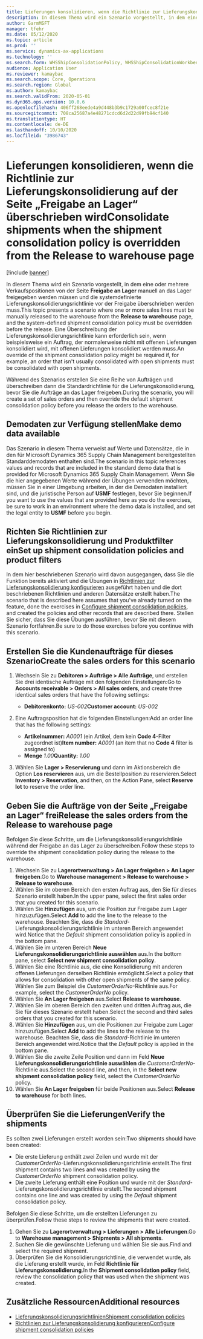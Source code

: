 ```yaml
---
title: Lieferungen konsolidieren, wenn die Richtlinie zur Lieferungskonsolidierung auf der Seite „Freigabe an Lager“ überschrieben wird
description: In diesem Thema wird ein Szenario vorgestellt, in dem eine oder mehrere Verkaufspositionen von der Seite „Freigabe an Lager“ manuell an das Lager freigegeben werden müssen und die systemdefinierte Lieferungskonsolidierungsrichtlinie vor der Freigabe überschrieben werden muss.
author: GarmMSFT
manager: tfehr
ms.date: 05/12/2020
ms.topic: article
ms.prod: ''
ms.service: dynamics-ax-applications
ms.technology: ''
ms.search.form: WHSShipConsolidationPolicy, WHSShipConsolidationWorkbench
audience: Application User
ms.reviewer: kamaybac
ms.search.scope: Core, Operations
ms.search.region: Global
ms.author: kamaybac
ms.search.validFrom: 2020-05-01
ms.dyn365.ops.version: 10.0.6
ms.openlocfilehash: 406ff268eede4a9d448b3b9c1729a00fcec8f21e
ms.sourcegitcommit: 708ca25687a4e48271cdcd6d2d22d99fb94cf140
ms.translationtype: HT
ms.contentlocale: de-DE
ms.lasthandoff: 10/10/2020
ms.locfileid: "3986743"
---
```

# <a name="consolidate-shipments-when-the-shipment-consolidation-policy-is-overridden-from-the-release-to-warehouse-page"></a><span data-ttu-id="933e8-103">Lieferungen konsolidieren, wenn die Richtlinie zur Lieferungskonsolidierung auf der Seite „Freigabe an Lager“ überschrieben wird</span><span class="sxs-lookup"><span data-stu-id="933e8-103">Consolidate shipments when the shipment consolidation policy is overridden from the Release to warehouse page</span></span>

[!include [banner](../includes/banner.md)]

<span data-ttu-id="933e8-104">In diesem Thema wird ein Szenario vorgestellt, in dem eine oder mehrere Verkaufspositionen von der Seite **Freigabe an Lager** manuell an das Lager freigegeben werden müssen und die systemdefinierte Lieferungskonsolidierungsrichtlinie vor der Freigabe überschrieben werden muss.</span><span class="sxs-lookup"><span data-stu-id="933e8-104">This topic presents a scenario where one or more sales lines must be manually released to the warehouse from the **Release to warehouse** page, and the system-defined shipment consolidation policy must be overridden before the release.</span></span> <span data-ttu-id="933e8-105">Eine Überschreibung der Lieferungskonsolidierungsrichtlinie kann erforderlich sein, wenn beispielsweise ein Auftrag, der normalerweise nicht mit offenen Lieferungen konsolidiert wird, mit offenen Lieferungen konsolidiert werden muss.</span><span class="sxs-lookup"><span data-stu-id="933e8-105">An override of the shipment consolidation policy might be required if, for example, an order that isn't usually consolidated with open shipments must be consolidated with open shipments.</span></span>

<span data-ttu-id="933e8-106">Während des Szenarios erstellen Sie eine Reihe von Aufträgen und überschreiben dann die Standardrichtlinie für die Lieferungskonsolidierung, bevor Sie die Aufträge an das Lager freigeben.</span><span class="sxs-lookup"><span data-stu-id="933e8-106">During the scenario, you will create a set of sales orders and then override the default shipment consolidation policy before you release the orders to the warehouse.</span></span>

## <a name="make-demo-data-available"></a><span data-ttu-id="933e8-107">Demodaten zur Verfügung stellen</span><span class="sxs-lookup"><span data-stu-id="933e8-107">Make demo data available</span></span>

<span data-ttu-id="933e8-108">Das Szenario in diesem Thema verweist auf Werte und Datensätze, die in den für Microsoft Dynamics 365 Supply Chain Management bereitgestellten Standarddemodaten enthalten sind.</span><span class="sxs-lookup"><span data-stu-id="933e8-108">The scenario in this topic references values and records that are included in the standard demo data that is provided for Microsoft Dynamics 365 Supply Chain Management.</span></span> <span data-ttu-id="933e8-109">Wenn Sie die hier angegebenen Werte während der Übungen verwenden möchten, müssen Sie in einer Umgebung arbeiten, in der die Demodaten installiert sind, und die juristische Person auf **USMF** festlegen, bevor Sie beginnen.</span><span class="sxs-lookup"><span data-stu-id="933e8-109">If you want to use the values that are provided here as you do the exercises, be sure to work in an environment where the demo data is installed, and set the legal entity to **USMF** before you begin.</span></span>

## <a name="set-up-shipment-consolidation-policies-and-product-filters"></a><span data-ttu-id="933e8-110">Richten Sie Richtlinien zur Lieferungskonsolidierung und Produktfilter ein</span><span class="sxs-lookup"><span data-stu-id="933e8-110">Set up shipment consolidation policies and product filters</span></span>

<span data-ttu-id="933e8-111">In dem hier beschriebenen Szenario wird davon ausgegangen, dass Sie die Funktion bereits aktiviert und die Übungen in [Richtlinien zur Lieferungskonsolidierung konfigurieren](configure-shipment-consolidation-policies.md) ausgeführt haben und die dort beschriebenen Richtlinien und anderen Datensätze erstellt haben.</span><span class="sxs-lookup"><span data-stu-id="933e8-111">The scenario that is described here assumes that you've already turned on the feature, done the exercises in [Configure shipment consolidation policies](configure-shipment-consolidation-policies.md), and created the policies and other records that are described there.</span></span> <span data-ttu-id="933e8-112">Stellen Sie sicher, dass Sie diese Übungen ausführen, bevor Sie mit diesem Szenario fortfahren.</span><span class="sxs-lookup"><span data-stu-id="933e8-112">Be sure to do those exercises before you continue with this scenario.</span></span>

## <a name="create-the-sales-orders-for-this-scenario"></a><span data-ttu-id="933e8-113">Erstellen Sie die Kundenaufträge für dieses Szenario</span><span class="sxs-lookup"><span data-stu-id="933e8-113">Create the sales orders for this scenario</span></span>

1. <span data-ttu-id="933e8-114">Wechseln Sie zu **Debitoren \> Aufträge \> Alle Aufträge**, und erstellen Sie drei identische Aufträge mit den folgenden Einstellungen:</span><span class="sxs-lookup"><span data-stu-id="933e8-114">Go to **Accounts receivable \> Orders \> All sales orders**, and create three identical sales orders that have the following settings:</span></span>

    - <span data-ttu-id="933e8-115">**Debitorenkonto:** *US-002*</span><span class="sxs-lookup"><span data-stu-id="933e8-115">**Customer account:** *US-002*</span></span>

1. <span data-ttu-id="933e8-116">Eine Auftragsposition hat die folgenden Einstellungen:</span><span class="sxs-lookup"><span data-stu-id="933e8-116">Add an order line that has the following settings:</span></span>

    - <span data-ttu-id="933e8-117">**Artikelnummer:** *A0001* (ein Artikel, dem kein **Code 4**-Filter zugeordnet ist)</span><span class="sxs-lookup"><span data-stu-id="933e8-117">**Item number:** *A0001* (an item that no **Code 4** filter is assigned to)</span></span>
    - <span data-ttu-id="933e8-118">**Menge** *1.00*</span><span class="sxs-lookup"><span data-stu-id="933e8-118">**Quantity:** *1.00*</span></span>

1. <span data-ttu-id="933e8-119">Wählen Sie **Lager \> Reservierung** und dann im Aktionsbereich die Option **Los reservieren** aus, um die Bestellposition zu reservieren.</span><span class="sxs-lookup"><span data-stu-id="933e8-119">Select **Inventory \> Reservation**, and then, on the Action Pane, select **Reserve lot** to reserve the order line.</span></span>

## <a name="release-the-sales-orders-from-the-release-to-warehouse-page"></a><span data-ttu-id="933e8-120">Geben Sie die Aufträge von der Seite „Freigabe an Lager“ frei</span><span class="sxs-lookup"><span data-stu-id="933e8-120">Release the sales orders from the Release to warehouse page</span></span>

<span data-ttu-id="933e8-121">Befolgen Sie diese Schritte, um die Lieferungskonsolidierungsrichtlinie während der Freigabe an das Lager zu überschreiben.</span><span class="sxs-lookup"><span data-stu-id="933e8-121">Follow these steps to override the shipment consolidation policy during the release to the warehouse.</span></span>

1. <span data-ttu-id="933e8-122">Wechseln Sie zu **Lagerortverwaltung \> An Lager freigeben \> An Lager freigeben**.</span><span class="sxs-lookup"><span data-stu-id="933e8-122">Go to **Warehouse management \> Release to warehouse \> Release to warehouse**.</span></span>
1. <span data-ttu-id="933e8-123">Wählen Sie im oberen Bereich den ersten Auftrag aus, den Sie für dieses Szenario erstellt haben.</span><span class="sxs-lookup"><span data-stu-id="933e8-123">In the upper pane, select the first sales order that you created for this scenario.</span></span>
1. <span data-ttu-id="933e8-124">Wählen Sie **Hinzufügen** aus, um die Position zur Freigabe zum Lager hinzuzufügen.</span><span class="sxs-lookup"><span data-stu-id="933e8-124">Select **Add** to add the line to the release to the warehouse.</span></span> <span data-ttu-id="933e8-125">Beachten Sie, dass die *Standard*-Lieferungskonsolidierungsrichtlinie im unteren Bereich angewendet wird.</span><span class="sxs-lookup"><span data-stu-id="933e8-125">Notice that the *Default* shipment consolidation policy is applied in the bottom pane.</span></span>
1. <span data-ttu-id="933e8-126">Wählen Sie im unteren Bereich **Neue Lieferungskonsolidierungsrichtlinie auswählen** aus.</span><span class="sxs-lookup"><span data-stu-id="933e8-126">In the bottom pane, select **Select new shipment consolidation policy**.</span></span>
1. <span data-ttu-id="933e8-127">Wählen Sie eine Richtlinie aus, die eine Konsolidierung mit anderen offenen Lieferungen derselben Richtlinie ermöglicht.</span><span class="sxs-lookup"><span data-stu-id="933e8-127">Select a policy that allows for consolidation with other open shipments of the same policy.</span></span> <span data-ttu-id="933e8-128">Wählen Sie zum Beispiel die *CustomerOrderNo*-Richtlinie aus.</span><span class="sxs-lookup"><span data-stu-id="933e8-128">For example, select the *CustomerOrderNo* policy.</span></span>
1. <span data-ttu-id="933e8-129">Wählen Sie **An Lager freigeben** aus.</span><span class="sxs-lookup"><span data-stu-id="933e8-129">Select **Release to warehouse**.</span></span>
1. <span data-ttu-id="933e8-130">Wählen Sie im oberen Bereich den zweiten und dritten Auftrag aus, die Sie für dieses Szenario erstellt haben.</span><span class="sxs-lookup"><span data-stu-id="933e8-130">Select the second and third sales orders that you created for this scenario.</span></span>
1. <span data-ttu-id="933e8-131">Wählen Sie **Hinzufügen** aus, um die Positionen zur Freigabe zum Lager hinzuzufügen.</span><span class="sxs-lookup"><span data-stu-id="933e8-131">Select **Add** to add the lines to the release to the warehouse.</span></span> <span data-ttu-id="933e8-132">Beachten Sie, dass die *Standard*-Richtlinie im unteren Bereich angewendet wird.</span><span class="sxs-lookup"><span data-stu-id="933e8-132">Notice that the *Default* policy is applied in the bottom pane.</span></span>
1. <span data-ttu-id="933e8-133">Wählen Sie die zweite Zeile Position und dann im Feld **Neue Lieferungskonsolidierungsrichtlinie auswählen** die *CustomerOrderNo*-Richtlinie aus.</span><span class="sxs-lookup"><span data-stu-id="933e8-133">Select the second line, and then, in the **Select new shipment consolidation policy** field, select the *CustomerOrderNo* policy.</span></span>
1. <span data-ttu-id="933e8-134">Wählen Sie **An Lager freigeben** für beide Positionen aus.</span><span class="sxs-lookup"><span data-stu-id="933e8-134">Select **Release to warehouse** for both lines.</span></span>

## <a name="verify-the-shipments"></a><span data-ttu-id="933e8-135">Überprüfen Sie die Lieferungen</span><span class="sxs-lookup"><span data-stu-id="933e8-135">Verify the shipments</span></span>

<span data-ttu-id="933e8-136">Es sollten zwei Lieferungen erstellt worden sein:</span><span class="sxs-lookup"><span data-stu-id="933e8-136">Two shipments should have been created:</span></span>

- <span data-ttu-id="933e8-137">Die erste Lieferung enthält zwei Zeilen und wurde mit der *CustomerOrderNo*-Lieferungskonsolidierungsrichtlinie erstellt.</span><span class="sxs-lookup"><span data-stu-id="933e8-137">The first shipment contains two lines and was created by using the *CustomerOrderNo* shipment consolidation policy.</span></span>
- <span data-ttu-id="933e8-138">Die zweite Lieferung enthält eine Position und wurde mit der *Standard*-Lieferungskonsolidierungsrichtlinie erstellt.</span><span class="sxs-lookup"><span data-stu-id="933e8-138">The second shipment contains one line and was created by using the *Default* shipment consolidation policy.</span></span>

<span data-ttu-id="933e8-139">Befolgen Sie diese Schritte, um die erstellten Lieferungen zu überprüfen.</span><span class="sxs-lookup"><span data-stu-id="933e8-139">Follow these steps to review the shipments that were created.</span></span>

1. <span data-ttu-id="933e8-140">Gehen Sie zu **Lagerortverwaltung \> Lieferungen \> Alle Lieferungen**.</span><span class="sxs-lookup"><span data-stu-id="933e8-140">Go to **Warehouse management \> Shipments \> All shipments**.</span></span>
1. <span data-ttu-id="933e8-141">Suchen Sie die gewünschte Lieferung und wählen Sie sie aus.</span><span class="sxs-lookup"><span data-stu-id="933e8-141">Find and select the required shipment.</span></span>
1. <span data-ttu-id="933e8-142">Überprüfen Sie die Konsolidierungsrichtlinie, die verwendet wurde, als die Lieferung erstellt wurde, im Feld **Richtlinie für Lieferungskonsolidierung**.</span><span class="sxs-lookup"><span data-stu-id="933e8-142">In the **Shipment consolidation policy** field, review the consolidation policy that was used when the shipment was created.</span></span>

## <a name="additional-resources"></a><span data-ttu-id="933e8-143">Zusätzliche Ressourcen</span><span class="sxs-lookup"><span data-stu-id="933e8-143">Additional resources</span></span>

- [<span data-ttu-id="933e8-144">Lieferungskonsolidierungsrichtlinien</span><span class="sxs-lookup"><span data-stu-id="933e8-144">Shipment consolidation policies</span></span>](about-shipment-consolidation-policies.md)
- [<span data-ttu-id="933e8-145">Richtlinien zur Lieferungskonsolidierung konfigurieren</span><span class="sxs-lookup"><span data-stu-id="933e8-145">Configure shipment consolidation policies</span></span>](configure-shipment-consolidation-policies.md)
